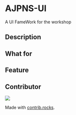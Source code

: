 # AJPNS-UI

A UI FameWork for the workshop

## Description

## What for

## Feature

## Contributor
<a href="https://github.com/eepson123tw/AJPNS-UI/graphs/contributors">
  <img src="https://contrib.rocks/image?repo=eepson123tw/AJPNS-UI" />
</a>

Made with [contrib.rocks](https://contrib.rocks).
